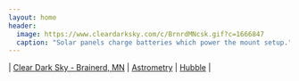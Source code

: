 ```yaml
---
layout: home
header:
  image: https://www.cleardarksky.com/c/BrnrdMNcsk.gif?c=1666847
  caption: "Solar panels charge batteries which power the mount setup."
---
```

| [Clear Dark Sky - Brainerd, MN](https://www.cleardarksky.com/c/BrnrdMNkey.html) | [Astrometry](https://www.flickr.com/groups/astrometry/) | [Hubble](https://esahubble.org/images/archive/top100/) |